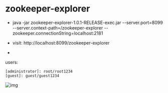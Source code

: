 # zookeeper-explorer

* java -jar zookeeper-explorer-1.0.1-RELEASE-exec.jar --server.port=8099 --server.context-path=/zookeeper-explorer --zookeeper.connectionString=localhost:2181

* visit: http://localhost:8099/zookeeper-explorer

-
users:

	[administrator]: root/root1234
	[guest]: guest/guest1234



![img](https://raw.githubusercontent.com/izerui/zookeeper-explorer/master/src/main/resources/public/assets/img/sample.png)